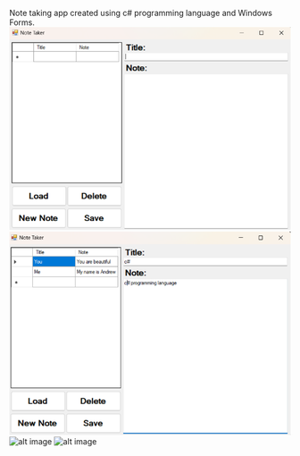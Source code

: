 Note taking app created using c# programming language and Windows Forms.
![alt image](https://github.com/romannomad/NoteTakingApp/blob/master/1.png)
![alt image](https://github.com/romannomad/NoteTakingApp/blob/master/2.png)
![alt image]()
![alt image]()
